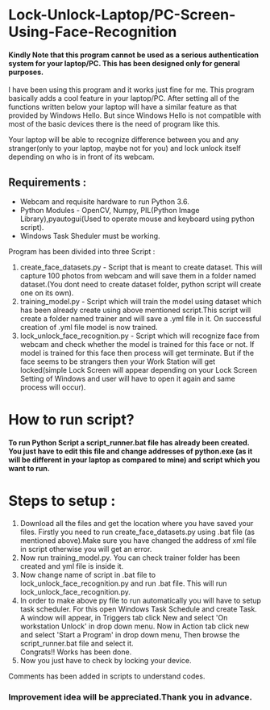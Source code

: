# Lock-Unlock-Laptop/PC-Screen-Using-Face-Recognition

#### Kindly Note that this program cannot be used as a serious authentication system for your laptop/PC. This has been designed only for general purposes. 
I have been using this program and it works just fine for me.
This program basically adds a cool feature in your laptop/PC. After setting all of the functions written below your laptop will have a similar feature as that provided by Windows Hello.
But since Windows Hello is not compatible with most of the basic devices there is the need of program like this.

Your laptop will be able to recognize difference between you and any stranger(only to your laptop, maybe not for you) and lock unlock itself depending on who is in front of its webcam.

## Requirements :
* Webcam and requisite hardware to run Python 3.6.
* Python Modules - OpenCV, Numpy, PIL(Python Image Library),pyautogui(Used to operate mouse and keyboard using python script).
* Windows Task Sheduler must be working.

Program has been divided into three Script :
1) create_face_datasets.py - Script that is meant to create dataset. This will capture 100 photos from webcam and will save them in a folder named dataset.(You dont need to create dataset folder, python script will create one on its own).
2) training_model.py - Script which will train the model using dataset which has been already create using above mentioned script.This script will create a folder named trainer and will save a .yml file in it. On successful creation of .yml file model is now trained.
3) lock_unlock_face_recognition.py - Script which will recognize face from webcam and check whether the model is trained for this face or not. If model is trained for this face then process will get terminate. But if the face seems to be strangers then your Work Station will get locked(simple Lock Screen will appear depending on your Lock Screen Setting of Windows and user will have to open it again and same process will occur).

# How to run script?
####  To run Python Script a script_runner.bat file has already been created. You just have to edit this file and change addresses of python.exe (as it will be different in your laptop as compared to mine) and script which you want to run.

# Steps to setup : 
1) Download all the files and get the location where you have saved your files. Firstly you need to run create_face_datasets.py using .bat file (as mentioned above).Make sure you have changed the address of xml file in script otherwise you will get an error. 
2) Now run training_model.py. You can check trainer folder has been created and yml file is inside it.
3) Now change name of script in .bat file to lock_unlock_face_recognition.py and run .bat file. This will run lock_unlock_face_recognition.py. 
4) In order to make above py file to run automatically you will have to setup task scheduler. For this open Windows Task Schedule and create Task. A window will appear, in Triggers tab click New and select 'On workstation Unlock' in drop down menu.
Now in Action tab click new and select 'Start a Program' in drop down menu, Then browse the script_runner.bat file and select it.         
Congrats!! Works has been done.
5) Now you just have to check by locking your device.

Comments has been added in scripts to understand codes.

### Improvement idea will be appreciated.Thank you in advance.
